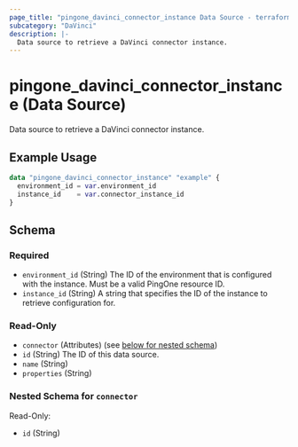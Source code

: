 ```yaml
---
page_title: "pingone_davinci_connector_instance Data Source - terraform-provider-pingone"
subcategory: "DaVinci"
description: |-
  Data source to retrieve a DaVinci connector instance.
---
```


# pingone_davinci_connector_instance (Data Source)

Data source to retrieve a DaVinci connector instance.

## Example Usage

```terraform
data "pingone_davinci_connector_instance" "example" {
  environment_id = var.environment_id
  instance_id    = var.connector_instance_id
}
```

<!-- schema generated by tfplugindocs -->
## Schema

### Required

- `environment_id` (String) The ID of the environment that is configured with the instance. Must be a valid PingOne resource ID.
- `instance_id` (String) A string that specifies the ID of the instance to retrieve configuration for.

### Read-Only

- `connector` (Attributes) (see [below for nested schema](#nestedatt--connector))
- `id` (String) The ID of this data source.
- `name` (String)
- `properties` (String)

<a id="nestedatt--connector"></a>
### Nested Schema for `connector`

Read-Only:

- `id` (String)